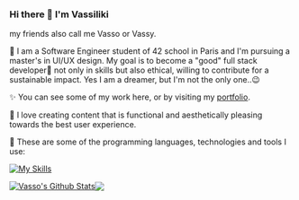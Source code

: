 ### Hi there 👋 I'm Vassiliki
my friends also call me Vasso or Vassy. 

🌈 I am a Software Engineer student of 42 school in Paris and I'm pursuing a master's in UI/UX design. My goal is to become a "good" full stack developer🥞 not only in skills but also ethical, willing to contribute for a sustainable impact. Yes I am a dreamer, but I'm not the only one..😉

✨ You can see some of my work here, or by visiting my [portfolio](https://vdor.me).

🎨 I love creating content that is functional and aesthetically pleasing towards the best user experience.

🔧 These are some of the programming languages, technologies and tools I use:  

[![My Skills](https://skillicons.dev/icons?i=html,css,js,bootstrap,figma,git,github,c,python,vscode,ps)](https://skillicons.dev)

<a href="https://github-readme-stats.vercel.app/api?username=VassoD&show_icons=true&theme=cobalt&include_all_commits=true&count_private=true&hide_border=true"><img align="center" src="https://github-readme-stats.vercel.app/api?username=VassoD&show_icons=true&theme=cobalt&include_all_commits=true&count_private=true&hide_border=true" alt="Vasso's Github Stats" /></a><a href="https://github-readme-stats.vercel.app/api/top-langs/?username=VassoD&layout=compact&langs_count=7&theme=cobalt&hide_border=true"><img align="center" src="https://github-readme-stats.vercel.app/api/top-langs/?username=VassoD&layout=compact&langs_count=7&theme=cobalt&hide_border=true" /></a>
